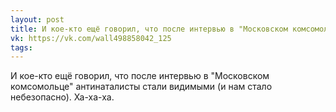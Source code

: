 ```yaml
---
layout: post
title: И кое-кто ещё говорил, что после интервью в "Московском комсомольце"...
vk: https://vk.com/wall498858042_125
tags:
---
```

И кое-кто ещё говорил, что после интервью в "Московском комсомольце" антинаталисты стали видимыми (и нам стало небезопасно). Ха-ха-ха.